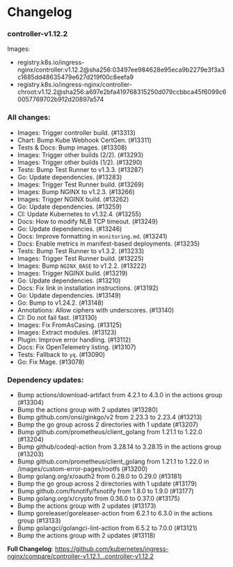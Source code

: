 # Changelog

### controller-v1.12.2

Images:

* registry.k8s.io/ingress-nginx/controller:v1.12.2@sha256:03497ee984628e95eca9b2279e3f3a3c1685dd48635479e627d219f00c8eefa9
* registry.k8s.io/ingress-nginx/controller-chroot:v1.12.2@sha256:a697e2bfa419768315250d079ccbbca45f6099c60057769702b912d20897a574

### All changes:

* Images: Trigger controller build. (#13313)
* Chart: Bump Kube Webhook CertGen. (#13311)
* Tests & Docs: Bump images. (#13308)
* Images: Trigger other builds (2/2). (#13293)
* Images: Trigger other builds (1/2). (#13290)
* Tests: Bump Test Runner to v1.3.3. (#13287)
* Go: Update dependencies. (#13283)
* Images: Trigger Test Runner build. (#13269)
* Images: Bump NGINX to v1.2.3. (#13266)
* Images: Trigger NGINX build. (#13262)
* Go: Update dependencies. (#13259)
* CI: Update Kubernetes to v1.32.4. (#13255)
* Docs: How to modify NLB TCP timeout. (#13249)
* Go: Update dependencies. (#13246)
* Docs: Improve formatting in `monitoring.md`. (#13241)
* Docs: Enable metrics in manifest-based deployments. (#13235)
* Tests: Bump Test Runner to v1.3.2. (#13233)
* Images: Trigger Test Runner build. (#13225)
* Images: Bump `NGINX_BASE` to v1.2.2. (#13222)
* Images: Trigger NGINX build. (#13219)
* Go: Update dependencies. (#13210)
* Docs: Fix link in installation instructions. (#13192)
* Go: Update dependencies. (#13149)
* Go: Bump to v1.24.2. (#13148)
* Annotations: Allow ciphers with underscores. (#13140)
* CI: Do not fail fast. (#13130)
* Images: Fix FromAsCasing. (#13125)
* Images: Extract modules. (#13123)
* Plugin: Improve error handling. (#13112)
* Docs: Fix OpenTelemetry listing. (#13107)
* Tests: Fallback to `yq`. (#13090)
* Go: Fix Mage. (#13078)

### Dependency updates:

* Bump actions/download-artifact from 4.2.1 to 4.3.0 in the actions group (#13304)
* Bump the actions group with 2 updates (#13280)
* Bump github.com/onsi/ginkgo/v2 from 2.23.3 to 2.23.4 (#13213)
* Bump the go group across 2 directories with 1 update (#13207)
* Bump github.com/prometheus/client_golang from 1.21.1 to 1.22.0 (#13204)
* Bump github/codeql-action from 3.28.14 to 3.28.15 in the actions group (#13203)
* Bump github.com/prometheus/client_golang from 1.21.1 to 1.22.0 in /images/custom-error-pages/rootfs (#13200)
* Bump golang.org/x/oauth2 from 0.28.0 to 0.29.0 (#13181)
* Bump the go group across 2 directories with 1 update (#13179)
* Bump github.com/fsnotify/fsnotify from 1.8.0 to 1.9.0 (#13177)
* Bump golang.org/x/crypto from 0.36.0 to 0.37.0 (#13175)
* Bump the actions group with 2 updates (#13173)
* Bump goreleaser/goreleaser-action from 6.2.1 to 6.3.0 in the actions group (#13133)
* Bump golangci/golangci-lint-action from 6.5.2 to 7.0.0 (#13121)
* Bump the actions group with 2 updates (#13118)

**Full Changelog**: https://github.com/kubernetes/ingress-nginx/compare/controller-v1.12.1...controller-v1.12.2
